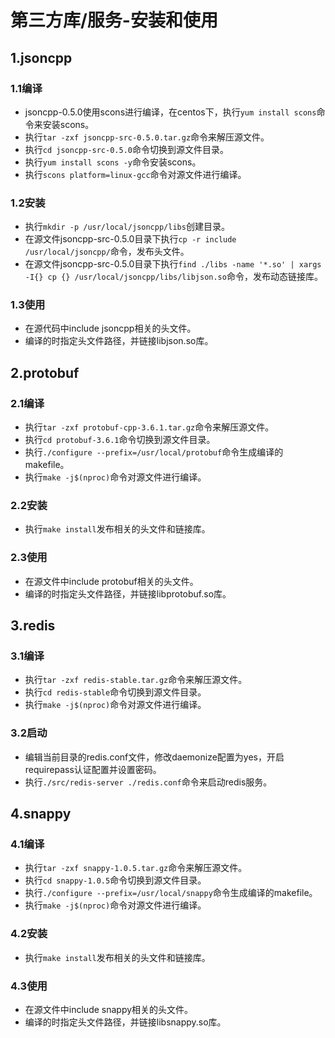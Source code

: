 # 第三方库/服务-安装和使用
## 1.jsoncpp
### 1.1编译
- jsoncpp-0.5.0使用scons进行编译，在centos下，执行`yum install scons`命令来安装scons。
- 执行`tar -zxf jsoncpp-src-0.5.0.tar.gz`命令来解压源文件。
- 执行`cd jsoncpp-src-0.5.0`命令切换到源文件目录。
- 执行`yum install scons -y`命令安装scons。
- 执行`scons platform=linux-gcc`命令对源文件进行编译。
### 1.2安装
- 执行`mkdir -p /usr/local/jsoncpp/libs`创建目录。
- 在源文件jsoncpp-src-0.5.0目录下执行`cp -r include /usr/local/jsoncpp/`命令，发布头文件。
- 在源文件jsoncpp-src-0.5.0目录下执行`find ./libs -name '*.so' | xargs -I{} cp {} /usr/local/jsoncpp/libs/libjson.so`命令，发布动态链接库。
### 1.3使用
- 在源代码中include jsoncpp相关的头文件。
- 编译的时指定头文件路径，并链接libjson.so库。

## 2.protobuf
### 2.1编译
- 执行`tar -zxf protobuf-cpp-3.6.1.tar.gz`命令来解压源文件。
- 执行`cd protobuf-3.6.1`命令切换到源文件目录。
- 执行`./configure --prefix=/usr/local/protobuf`命令生成编译的makefile。
- 执行`make -j$(nproc)`命令对源文件进行编译。
### 2.2安装
- 执行`make install`发布相关的头文件和链接库。
### 2.3使用
- 在源文件中include protobuf相关的头文件。
- 编译的时指定头文件路径，并链接libprotobuf.so库。

## 3.redis
### 3.1编译
- 执行`tar -zxf redis-stable.tar.gz`命令来解压源文件。
- 执行`cd redis-stable`命令切换到源文件目录。
- 执行`make -j$(nproc)`命令对源文件进行编译。
### 3.2启动
- 编辑当前目录的redis.conf文件，修改daemonize配置为yes，开启requirepass认证配置并设置密码。
- 执行`./src/redis-server ./redis.conf`命令来启动redis服务。

## 4.snappy
### 4.1编译
- 执行`tar -zxf snappy-1.0.5.tar.gz`命令来解压源文件。
- 执行`cd snappy-1.0.5`命令切换到源文件目录。
- 执行`./configure --prefix=/usr/local/snappy`命令生成编译的makefile。
- 执行`make -j$(nproc)`命令对源文件进行编译。
### 4.2安装
- 执行`make install`发布相关的头文件和链接库。
### 4.3使用
- 在源文件中include snappy相关的头文件。
- 编译的时指定头文件路径，并链接libsnappy.so库。